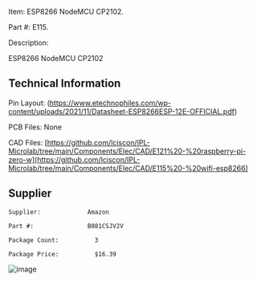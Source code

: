 

Item:         ESP8266 NodeMCU CP2102. 

Part #:			E115. 

Description:    

ESP8266 NodeMCU CP2102

## Technical Information

Pin Layout:			(https://www.etechnophiles.com/wp-content/uploads/2021/11/Datasheet-ESP8266ESP-12E-OFFICIAL.pdf)

PCB Files:   		None

CAD Files:           [https://github.com/lciscon/IPL-Microlab/tree/main/Components/Elec/CAD/E121%20-%20raspberry-pi-zero-w](https://github.com/lciscon/IPL-Microlab/tree/main/Components/Elec/CAD/E115%20-%20wifi-esp8266)

## Supplier

    Supplier:             Amazon

    Part #:               B081CSJV2V         

	Package Count:			3

	Package Price:			$16.39


![image](https://github.com/lciscon/IPL-Microlab/blob/main/Components/Elec/CAD/E115%20-%20wifi-esp8266/ESP8266%20v7.png)


